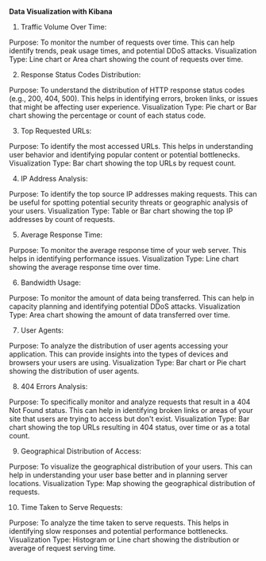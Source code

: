 **Data Visualization with Kibana**

1. Traffic Volume Over Time:

Purpose: To monitor the number of requests over time. This can help identify trends, peak usage times, and potential DDoS attacks.
Visualization Type: Line chart or Area chart showing the count of requests over time.

2. Response Status Codes Distribution:

Purpose: To understand the distribution of HTTP response status codes (e.g., 200, 404, 500). This helps in identifying errors, broken links, or issues that might be affecting user experience.
Visualization Type: Pie chart or Bar chart showing the percentage or count of each status code.

3. Top Requested URLs:

Purpose: To identify the most accessed URLs. This helps in understanding user behavior and identifying popular content or potential bottlenecks.
Visualization Type: Bar chart showing the top URLs by request count.

4. IP Address Analysis:

Purpose: To identify the top source IP addresses making requests. This can be useful for spotting potential security threats or geographic analysis of your users.
Visualization Type: Table or Bar chart showing the top IP addresses by count of requests.

5. Average Response Time:

Purpose: To monitor the average response time of your web server. This helps in identifying performance issues.
Visualization Type: Line chart showing the average response time over time.

6. Bandwidth Usage:

Purpose: To monitor the amount of data being transferred. This can help in capacity planning and identifying potential DDoS attacks.
Visualization Type: Area chart showing the amount of data transferred over time.

7. User Agents:

Purpose: To analyze the distribution of user agents accessing your application. This can provide insights into the types of devices and browsers your users are using.
Visualization Type: Bar chart or Pie chart showing the distribution of user agents.

8. 404 Errors Analysis:

Purpose: To specifically monitor and analyze requests that result in a 404 Not Found status. This can help in identifying broken links or areas of your site that users are trying to access but don't exist.
Visualization Type: Bar chart showing the top URLs resulting in 404 status, over time or as a total count.

9. Geographical Distribution of Access:

Purpose: To visualize the geographical distribution of your users. This can help in understanding your user base better and in planning server locations.
Visualization Type: Map showing the geographical distribution of requests.

10. Time Taken to Serve Requests:

Purpose: To analyze the time taken to serve requests. This helps in identifying slow responses and potential performance bottlenecks.
Visualization Type: Histogram or Line chart showing the distribution or average of request serving time.